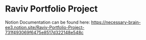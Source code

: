 # Raviv Portfolio Project

Notion Documentation can be found here:
https://necessary-brain-ee3.notion.site/Raviv-Portfolio-Project-731f493069f6475e8517d322148e548c
